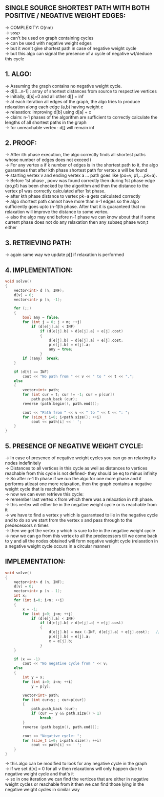 **SINGLE SOURCE SHORTEST PATH WITH BOTH POSITIVE / NEGATIVE WEIGHT EDGES:**
--

-> COMPLEXITY: O(nm)\
-> sssp\
-> can't be used on graph containing cycles\
-> can be used with negative weight edges\
-> but it won't give shortest path in case of negative weight cycle\
-> but this algo can signal the presence of a cycle of negative wt/deduce this cycle

**1. ALGO:**
---

-> Assuming the graph contains no negative weight cycle. \
-> d[0...n-1] : array of shortest distances from source to respective vertices\
-> initially, d[s]=0 and all other d[] = inf\
-> at each iteration all edges of the graph, the algo tries to produce relaxation along each edge (a,b) having weight c\
-> relaxation: improving d[b] using d[a] + c \
-> claim: n-1 phases of the algorithm are sufficient to correctly calculate the lengths of all shortest paths in the graph\
-> for unreachable vertex : d[] will remain inf

**2. PROOF:**
---

-> After ith phase execution, the algo correctly finds all shortest paths whose number of edges does not exceed i\
-> For any vertex a if k number of edges is in the shortest path to it, the algo guarantees that after kth phase shortest path for vertex a will be found\
-> starting vertex v and ending vertex a ... path goes like (po=v, p1,...,pk=a). \
-> Before 1st phase , po=v was found correctly then during 1st phase edge (po,p1) has been checked by the algorithm and then the distance to the vertex p1 was correctly calculated after 1st phase.\
-> after kth phase distance to vertex pk=a gets calculated correctly\
-> algo shortest path cannot have more than n-1 edges so the algo sufficiently goes upto (n-1)th phase. After that it is guaranteed that no relaxation will improve the distance to some vertex.\
-> also the algo may end before n-1 phase we can know about that if some current phase does not do any relaxation then any subseq phase won;t either

**3. RETRIEVING PATH:**
---

-> again same way we update p[] if relaxation is performed 

**4. IMPLEMENTATION:**
---

```cpp
void solve()
{
    vector<int> d (n, INF);
    d[v] = 0;
    vector<int> p (n, -1);

    for (;;)
    {
        bool any = false;
        for (int j = 0; j < m; ++j)
            if (d[e[j].a] < INF)
                if (d[e[j].b] > d[e[j].a] + e[j].cost)
                {
                    d[e[j].b] = d[e[j].a] + e[j].cost;
                    p[e[j].b] = e[j].a;
                    any = true;
                }
        if (!any)  break;
    }

    if (d[t] == INF)
        cout << "No path from " << v << " to " << t << ".";
    else
    {
        vector<int> path;
        for (int cur = t; cur != -1; cur = p[cur])
            path.push_back (cur);
        reverse (path.begin(), path.end());

        cout << "Path from " << v << " to " << t << ": ";
        for (size_t i=0; i<path.size(); ++i)
            cout << path[i] << ' ';
    }
}
```

**5. PRESENCE OF NEGATIVE WEIGHT CYCLE:**
---

-> In case of presence of negative weight cycles you can go on relaxing its nodes indefinitely\
-> Distances to all vertices in this cycle as well as distances to vertices reachable from this cycle is not defined- they should be eq to minus infinity\
-> So after n-1 th phase if we run the algo for one more phase and it performs atleast one more relaxation, then the graph contains a negative weight cycle that is reachable from v\
-> now we can even retrieve this cycle:\
-> remember last vertex x from which there was a relaxation in nth phase.\
-> this vertex will either lie in the negative weight cycle or is reachable from it \
-> we have to find a vertex y which is guaranteed to lie in the negative cycle and to do so we start from the vertex x and pass through to the predecessors n times\
-> then we get the vertex y which is sure to lie in the negative weight cycle\
-> now we can go from this vertex to all the predecessors till we come back to y and all the nodes obtained will form negative weight cycle (relaxation in a negative weight cycle occurs in a circular manner)

**IMPLEMENTATION:**
--
```cpp
void solve()
{
    vector<int> d (n, INF);
    d[v] = 0;
    vector<int> p (n - 1);
    int x;
    for (int i=0; i<n; ++i)
    {
        x = -1;
        for (int j=0; j<m; ++j)
            if (d[e[j].a] < INF)
                if (d[e[j].b] > d[e[j].a] + e[j].cost)
                {
                    d[e[j].b] = max (-INF, d[e[j].a] + e[j].cost);   //handle underflows due to negative wt cycles
                    p[e[j].b] = e[j].a;
                    x = e[j].b;
                }
    }

    if (x == -1)
        cout << "No negative cycle from " << v;
    else
    {
        int y = x;
        for (int i=0; i<n; ++i)
            y = p[y];

        vector<int> path;
        for (int cur=y; ; cur=p[cur])
        {
            path.push_back (cur);
            if (cur == y && path.size() > 1)
                break;
        }
        reverse (path.begin(), path.end());

        cout << "Negative cycle: ";
        for (size_t i=0; i<path.size(); ++i)
            cout << path[i] << ' ';
    }
}
```
-> this algo can be modified  to look for any negative cycle in the graph\
-> if we set d[v] = 0 for all v then relaxations will only happen due to negative weight cycle and that's it \
-> so in one iteration we can find the vertices that are either in negative weight cycles or reachable from it then we can find those lying in the negative weight cycles in similar way

